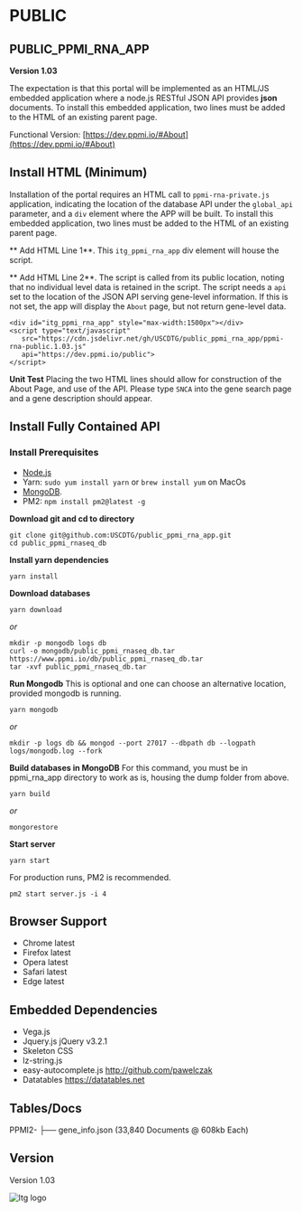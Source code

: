 # PUBLIC
## PUBLIC_PPMI_RNA_APP

**Version 1.03**

The expectation is that this portal will be implemented as an HTML/JS embedded application where a node.js RESTful JSON API provides **json** documents. To install this embedded application, two lines must be added to the HTML of an existing parent page.  

Functional Version: [https://dev.ppmi.io/#About](https://dev.ppmi.io/#About)
## Install HTML (Minimum)

Installation of the portal requires an HTML call to `ppmi-rna-private.js` application, indicating the location of the database API under the `global_api` parameter, and a `div` element where the APP will be built.  To install this embedded application, two lines must be added to the HTML of an existing parent page.  

** Add HTML Line 1**. This `itg_ppmi_rna_app` div element will house the script. 

** Add HTML Line 2**. The script is called from its public location, noting that no individual level data is retained in the script. The script needs a `api` set to the location of the JSON API serving gene-level information.  If this is not set, the app will display the `About` page, but not return gene-level data.

```
<div id="itg_ppmi_rna_app" style="max-width:1500px"></div>
<script type="text/javascript"  
   src="https://cdn.jsdelivr.net/gh/USCDTG/public_ppmi_rna_app/ppmi-rna-public.1.03.js" 
   api="https://dev.ppmi.io/public">
</script>
```

**Unit Test**
 Placing the two HTML lines should allow for construction of the About Page, and use of the API. Please type `SNCA` into the gene search page and a gene description should appear.


## Install Fully Contained API

### Install Prerequisites

* [Node.js](https://nodejs.org/en/download/)
* Yarn: `sudo yum install yarn` or `brew install yum` on MacOs
* [MongoDB](https://www.mongodb.com/download-center#community).
* PM2: `npm install pm2@latest -g`

**Download git and cd to directory**

```
git clone git@github.com:USCDTG/public_ppmi_rna_app.git
cd public_ppmi_rnaseq_db
```

**Install yarn dependencies**

`yarn install`

**Download databases**

`yarn download`

 _or_

```
mkdir -p mongodb logs db
curl -o mongodb/public_ppmi_rnaseq_db.tar https://www.ppmi.io/db/public_ppmi_rnaseq_db.tar
tar -xvf public_ppmi_rnaseq_db.tar
```

**Run Mongodb**
This is optional and one can choose an alternative location, provided mongodb is running.

`yarn mongodb`

 _or_

`mkdir -p logs db && mongod --port 27017 --dbpath db --logpath logs/mongodb.log --fork`

**Build databases in MongoDB**
For this command, you must be in ppmi_rna_app directory to work as is, housing the dump folder from above.

`yarn build`

 _or_

`mongorestore`



**Start server**

`yarn start`

For production runs, PM2 is recommended.

`pm2 start server.js -i 4`


## Browser Support

* Chrome latest
* Firefox latest
* Opera latest
* Safari latest
* Edge latest

## Embedded Dependencies

* Vega.js  
* Jquery.js jQuery v3.2.1 
* Skeleton CSS
* lz-string.js  
* easy-autocomplete.js http://github.com/pawelczak
* Datatables https://datatables.net

## Tables/Docs

PPMI2-  ├── gene_info.json  (33,840 Documents @ 608kb Each)

## Version

Version 1.03

![Itg logo](http://dtg.usc.edu/images/itg.png)

